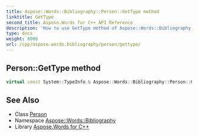 ```yaml
---
title: Aspose::Words::Bibliography::Person::GetType method
linktitle: GetType
second_title: Aspose.Words for C++ API Reference
description: 'How to use GetType method of Aspose::Words::Bibliography::Person class in C++.'
type: docs
weight: 8000
url: /cpp/aspose.words.bibliography/person/gettype/
---
```

## Person::GetType method




```cpp
virtual const System::TypeInfo & Aspose::Words::Bibliography::Person::GetType() const override
```

## See Also

* Class [Person](../)
* Namespace [Aspose::Words::Bibliography](../../)
* Library [Aspose.Words for C++](../../../)
